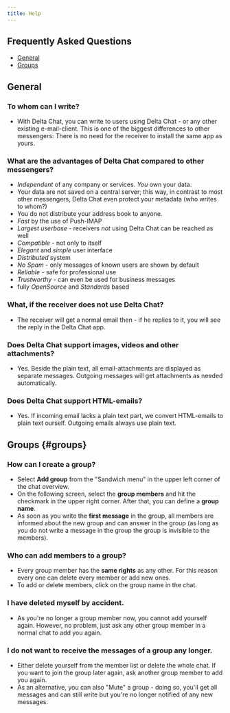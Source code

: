 ```yaml
---
title: Help
---
```


## Frequently Asked Questions

- [General](#general)  
- [Groups](#groups)  


## General

### To whom can I write?

- With Delta Chat, you can write to users using Delta Chat - or any other existing
  e-mail-client. This is one of the biggest differences to other messengers:
  There is no need for the receiver to install the same app as yours.



### What are the advantages of Delta Chat compared to other messengers?

- _Independent_ of any company or services. _You_ own your data.
- Your data are not saved on a central server; this way, in contrast to most other messengers, Delta Chat even protect your metadata (who writes to whom?)
- You do not distribute your address book to anyone.
- _Fast_ by the use of Push-IMAP
- _Largest userbase_ - receivers _not_ using Delta Chat can be reached as well
- _Compatible_ - not only to itself
- _Elegant_ and _simple_ user interface
- _Distributed_ system
- _No Spam_ - only messages of known users are shown by default
- _Reliable_ - safe for professional use
- _Trustworthy_ - can even be used for business messages
- fully _OpenSource_ and _Standards_ based


### What, if the receiver does not use Delta Chat?

- The receiver will get a normal email then - if he replies to it, you will
  see the reply in the Delta Chat app.


### Does Delta Chat support images, videos and other attachments?

- Yes. Beside the plain text, all email-attachments are displayed as separate
  messages. Outgoing messages will get attachments as needed automatically.


### Does Delta Chat support HTML-emails?

- Yes.  If incoming email lacks a plain text part, we convert HTML-emails to 
  plain text ourself.  Outgoing emails always use plain text. 




## Groups  {#groups}

### How can I create a group?

- Select **Add group** from the "Sandwich menu" in the upper left corner of the chat overview.
- On the following screen, select the **group members** and hit the checkmark in the upper right corner. After that, you can define a **group name**.
- As soon as you write the **first message** in the group, all members are informed about the new group and can answer in the group (as long as you do not write a message in the group the group is invisible to the members).

### Who can add members to a group?

- Every group member has the **same rights** as any other. For this reason every one can delete every member or add new ones.
- To add or delete members, click on the group name in the chat.

### I have deleted myself by accident.

- As you're no longer a group member now, you cannot add yourself again.  However, no problem, just ask any other group member in a normal chat to add you again.

### I do not want to receive the messages of a group any longer.

- Either delete yourself from the member list or delete the whole chat. If you want to join the group later again, ask another group member to add you again.
- As an alternative, you can also "Mute" a group - doing so, you'll get all messages and can still write but you're no longer notified of any new messages.


